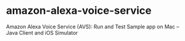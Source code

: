 # amazon-alexa-voice-service
Amazon Alexa Voice Service (AVS): Run and Test Sample app on Mac – Java Client and iOS Simulator
